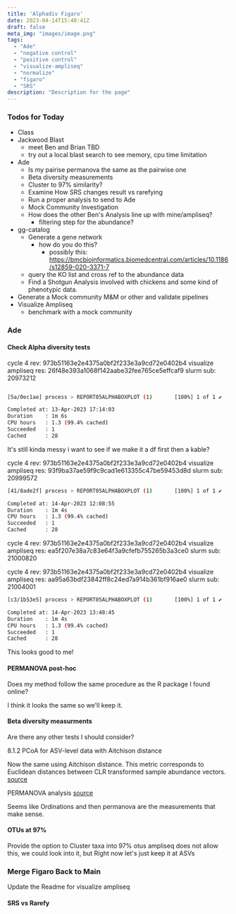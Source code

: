 ```yaml
---
title: 'Alphadiv Figaro'
date: 2023-04-14T15:40:41Z
draft: false
meta_img: "images/image.png"
tags:
  - "Ade"
  - "negative control"
  - "positive control"
  - "visualize-ampliseq"
  - "normalize"
  - "figaro"
  - "SRS"
description: "Description for the page"
---
```


### Todos for Today

- Class
- Jackwood Blast
  - meet Ben and Brian TBD
  - try out a local blast search to see memory, cpu time limitation
- Ade
  - Is my pairise permanova the same as the pairwise one
  - Beta diversity measurements
  - Cluster to 97% similarity?
  - Examine How SRS changes result vs rarefying
  - Run a proper analysis to send to Ade
  - Mock Community Investigation
  - How does the other Ben's Analysis line up with mine/ampliseq?
    - filtering step for the abundance?
- gg-catalog
  - Generate a gene network 
    - how do you do this?
      - possibly this: https://bmcbioinformatics.biomedcentral.com/articles/10.1186/s12859-020-3371-7
  - query the KO list and cross ref to the abundance data
  - Find a Shotgun Analysis involved with chickens and some kind of phenotypic data.
- Generate a Mock community M&M or other and validate pipelines
- Visualize Ampliseq
  - benchmark with a mock community

### Ade

#### Check Alpha diversity tests

cycle 4 rev: 973b51163e2e4375a0bf2f233e3a9cd72e0402b4
visualize ampliseq res: 26f48e393a1068f142aabe32fee765ce5effcaf9 
slurm sub: 20973212

```bash

[5a/0ec1ae] process > REPORT05ALPHABOXPLOT (1)       [100%] 1 of 1 ✔

Completed at: 13-Apr-2023 17:14:03
Duration    : 1m 6s
CPU hours   : 1.3 (99.4% cached)
Succeeded   : 1
Cached      : 28

```

It's still kinda messy i want to see if we make it a df first then a kable?

cycle 4 rev: 973b51163e2e4375a0bf2f233e3a9cd72e0402b4
visualize ampliseq res: 93f9ba37ae59f9c9cad1e613355c47be59453d8d
slurm sub: 20999572

```bash
[41/8ade2f] process > REPORT05ALPHABOXPLOT (1)       [100%] 1 of 1 ✔

Completed at: 14-Apr-2023 12:08:55
Duration    : 1m 4s
CPU hours   : 1.3 (99.4% cached)
Succeeded   : 1
Cached      : 28
```

cycle 4 rev: 973b51163e2e4375a0bf2f233e3a9cd72e0402b4
visualize ampliseq res: ea5f207e38a7c83e64f3a9cfefb755265b3a3ce0
slurm sub: 21000820



cycle 4 rev: 973b51163e2e4375a0bf2f233e3a9cd72e0402b4
visualize ampliseq res: aa95a63bdf23842ff8c24ed7a914b361bf916ae0
slurm sub: 21004001

```bash
[c3/1b53e5] process > REPORT05ALPHABOXPLOT (1)       [100%] 1 of 1 ✔

Completed at: 14-Apr-2023 13:48:45
Duration    : 1m 4s
CPU hours   : 1.3 (99.4% cached)
Succeeded   : 1
Cached      : 28
```

This looks good to me!

#### PERMANOVA post-hoc

Does my method follow the same procedure as the R package I found online?

I think it looks the same so we'll keep it. 

#### Beta diversity measurments

Are there any other tests I should consider?

8.1.2 PCoA for ASV-level data with Aitchison distance

Now the same using Aitchison distance. This metric corresponds to Euclidean distances between CLR transformed sample abundance vectors. [source](https://microbiome.github.io/course_2021_radboud/beta-diversity.html)

PERMANOVA analysis [source](https://microbiome.github.io/OMA/beta-diversity.html)

Seems like Ordinations and then permanova are the measurements that make sense.

#### OTUs at 97% 

Provide the option to Cluster taxa into 97% otus
ampliseq does not allow this, we could look into it, but Right now let's just keep it at ASVs

### Merge Figaro Back to Main

Update the Readme for visualize ampliseq

#### SRS vs Rarefy